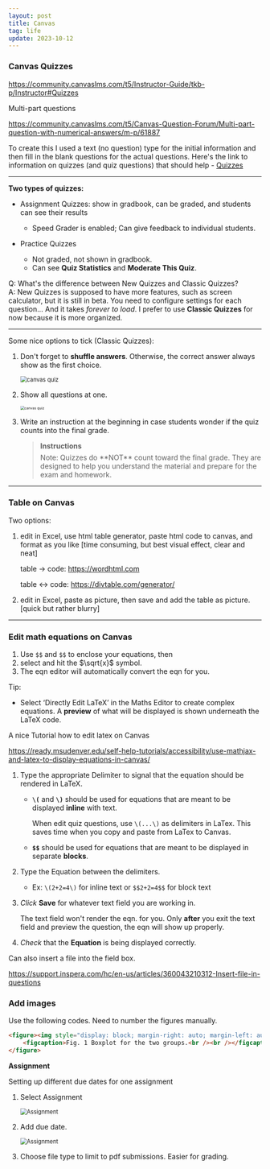 ```yaml
---
layout: post
title: Canvas
tag: life
update: 2023-10-12
---
```


### Canvas Quizzes

<https://community.canvaslms.com/t5/Instructor-Guide/tkb-p/Instructor#Quizzes>

Multi-part questions

<https://community.canvaslms.com/t5/Canvas-Question-Forum/Multi-part-question-with-numerical-answers/m-p/61887>

To create this I used a text (no question) type for the initial information and then fill in the blank questions for the actual questions. Here's the link to information on quizzes (and quiz questions) that should help - [Quizzes](https://community.canvaslms.com/docs/DOC-4131#jive_content_id_Quizzes)


--------------------------------------------------------------------------------

**Two types of quizzes:**

- Assignment Quizzes: show in gradbook, can be graded, and students can see their results
  - Speed Grader is enabled; Can give feedback to individual students.

- Practice Quizzes
  - Not graded, not shown in gradbook.
  - Can see **Quiz Statistics** and **Moderate This Quiz**.


Q: What's the difference between New Quizzes and Classic Quizzes? \
A: New Quizzes is supposed to have more features, such as screen calculator, but it is still in beta. You need to configure settings for each question... And it takes *forever to load*. I prefer to use **Classic Quizzes** for now because it is more organized.

--------------------------------------------------------------------------------

Some nice options to tick (Classic Quizzes):

1. Don't forget to **shuffle answers**. Otherwise, the correct answer always show as the first choice.

   <img src="https://drive.google.com/thumbnail?id=1y39F9N4g-ZR-2mExd92-C2WNTCrt-SrZ&sz=w1000" alt="canvas quiz" style="display: block; margin-right: auto; margin-left: auto; zoom:80%;" />

2. Show all questions at one.

   <img src="https://drive.google.com/thumbnail?id=1WUhyY6baNmABqX_1c5N28m2bZZninSWg&sz=w1000" alt="canvas quiz" style="display: block; margin-right: auto; margin-left: auto; zoom:50%;" />

3. Write an instruction at the beginning in case students wonder <span class="env-green">if the quiz counts into the final grade</span>.
   
   > <h4 style="margin:6px 0em;">Instructions</h4>
   > Note: Quizzes do **NOT** count toward the final grade. They are designed to help you understand the material and prepare for the exam and homework.


--------------------------------------------------------------------------------


### Table on Canvas

Two options:

1. edit in Excel, use html table generator, paste html code to canvas, and format as you like [time consuming, but best visual effect, clear and neat]

   table $\rightarrow$ code: <https://wordhtml.com> 

   table $\leftrightarrow$ code: <https://divtable.com/generator/>

2. edit in Excel, paste as picture, then save and add the table as picture. [quick but rather blurry] 



--------------------------------------------------------------------------------


### Edit math equations on Canvas

1. Use `$$` and `$$` to enclose your equations, then 
2. select and hit the $\sqrt{x}$ symbol. 
3. The eqn editor will automatically convert the eqn for you.



Tip:

- Select ‘Directly Edit LaTeX’ in the Maths Editor to create complex equations. A **preview** of what will be displayed is shown underneath the LaTeX code.



A nice Tutorial how to edit latex on Canvas

<https://ready.msudenver.edu/self-help-tutorials/accessibility/use-mathjax-and-latex-to-display-equations-in-canvas/>

1. Type  the appropriate Delimiter to signal that the equation should be rendered in LaTeX.

   - **`\(`** and **`\)`** should be used for equations that are meant to be displayed **inline** with text.

     When edit quiz questions, use `\(...\)` as delimiters in LaTex. This saves time when you copy and paste from LaTex to Canvas.

   - **`$$`** should be used for equations that are meant to be displayed in separate **blocks**.

2. Type  the Equation between the delimiters.

   - Ex: `\(2+2=4\)` for inline text or `$$2+2=4$$` for block text

3. *Click* **Save** for whatever text field you are working in. 

   The text field won't render the eqn. for you. Only **after** you exit the text field and preview the question, the eqn will show up properly.

4. *Check* that the **Equation** is being displayed correctly.



Can also insert a file into the field box.

<https://support.inspera.com/hc/en-us/articles/360043210312-Insert-file-in-questions>



### Add images

Use the following codes. Need to number the figures manually.

```html
<figure><img style="display: block; margin-right: auto; margin-left: auto; zoom: 20%;" src="/courses/29234/files/1639589/preview" alt="Boxplot for the two groups." />
    <figcaption>Fig. 1 Boxplot for the two groups.<br /><br /></figcaption>
</figure>
```





**Assignment**

Setting up different due dates for one assignment

1. Select Assignment

   <img src="https://drive.google.com/thumbnail?id=1OzpbMOP7Ra3JNTI7af3590NuOzZ4SK8e&sz=w1000" alt="Assignment" style="display: block; margin-right: auto; margin-left: auto; zoom:80%;" />

2. Add due date.

   <img src="https://drive.google.com/thumbnail?id=1HjHBFnKgFci5qOmeS6MjKRdpNvQ0nmc0&sz=w1000" alt="Assignment" style="display: block; margin-right: auto; margin-left: auto; zoom:80%;" />

3. Choose file type to limit to pdf submissions. Easier for grading.
